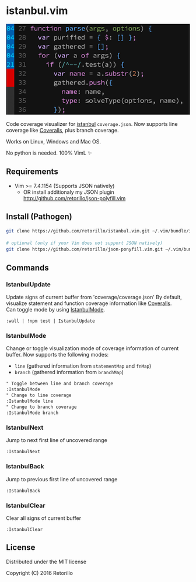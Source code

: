 # istanbul.vim

![istanbul.vim](preview.gif)

Code coverage visualizer for [istanbul](https://www.npmjs.com/package/istanbul)
`coverage.json`. Now supports line coverage like [Coveralls](https://coveralls.io),
plus branch coverage.

Works on Linux, Windows and Mac OS.

No python is needed. 100% VimL :sparkles:

## Requirements

- Vim >= 7.4.1154 (Supports JSON natively)
  - OR install additionaly my JSON plugin http://github.com/retorillo/json-polyfill.vim

## Install (Pathogen)

```bash
git clone https://github.com/retorillo/istanbul.vim.git ~/.vim/bundle/istanbul.vim

# optional (only if your Vim does not support JSON natively)
git clone https://github.com/retorillo/json-ponyfill.vim.git ~/.vim/bundle/json-ponyfill.vim
```

## Commands

### IstanbulUpdate

Update signs of current buffer from 'coverage/coverage.json'
By default, visualize statement and function coverage information like
[Coveralls](https://coveralls.io/).  
Can toggle mode by using [IstanbulMode](#istanbulmode).

```
:wall | !npm test | IstanbulUpdate
```

### IstanbulMode

Change or toggle visualization mode of coverage information of current buffer.
Now supports the following modes:

- `line` (gathered information from `statementMap` and `fnMap`)
- `branch` (gathered information from `branchMap`)

```
" Toggle between line and branch coverage
:IstanbulMode
" Change to line coverage
:IstanbulMode line
" Change to branch coverage
:IstanbulMode branch
```

### IstanbulNext

Jump to next first line of uncovered range

```
:IstanbulNext
```

### IstanbulBack

Jump to previous first line of uncovered range

```
:IstanbulBack
```

### IstanbulClear

Clear all signs of current buffer

```
:IstanbulClear
```

## License

Distributed under the MIT license

Copyright (C) 2016 Retorillo
